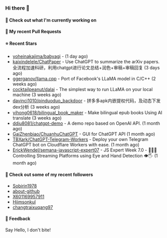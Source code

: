 ### Hi there 👋

#### 👷 Check out what I'm currently working on

#### 🔨 My recent Pull Requests


#### ⭐ Recent Stars

- [yoheinakajima/babyagi](https://github.com/yoheinakajima/babyagi) -  (1 day ago)
- [kaixindelele/ChatPaper](https://github.com/kaixindelele/ChatPaper) - Use ChatGPT to summarize the arXiv papers. 全流程加速科研，利用chatgpt进行论文总结&#43;润色&#43;审稿&#43;审稿回复 (3 days ago)
- [ggerganov/llama.cpp](https://github.com/ggerganov/llama.cpp) - Port of Facebook&#39;s LLaMA model in C/C&#43;&#43; (2 weeks ago)
- [cocktailpeanut/dalai](https://github.com/cocktailpeanut/dalai) - The simplest way to run LLaMA on your local machine (3 weeks ago)
- [davinci1010/pinduoduo_backdoor](https://github.com/davinci1010/pinduoduo_backdoor) - 拼多多apk内嵌提权代码，及动态下发dex分析 (3 weeks ago)
- [yihong0618/bilingual_book_maker](https://github.com/yihong0618/bilingual_book_maker) - Make bilingual epub books Using AI translate (3 weeks ago)
- [ddiu8081/chatgpt-demo](https://github.com/ddiu8081/chatgpt-demo) - A demo repo based on OpenAI API. (1 month ago)
- [GaiZhenbiao/ChuanhuChatGPT](https://github.com/GaiZhenbiao/ChuanhuChatGPT) - GUI for ChatGPT API (1 month ago)
- [TBXark/ChatGPT-Telegram-Workers](https://github.com/TBXark/ChatGPT-Telegram-Workers) - Deploy your own Telegram ChatGPT bot on Cloudflare Workers with ease. (1 month ago)
- [ErickWendel/semana-javascript-expert07](https://github.com/ErickWendel/semana-javascript-expert07) - JS Expert Week 7.0 - 🙅🤏🏻 Controlling Streaming Platforms using Eye and Hand Detection 👁🖐 (1 month ago)

#### 👯 Check out some of my recent followers

- [Sobirin1978](https://github.com/Sobirin1978)
- [about-github](https://github.com/about-github)
- [X601169957911](https://github.com/X601169957911)
- [Hiimsonkul](https://github.com/Hiimsonkul)
- [changtraixuqang97](https://github.com/changtraixuqang97)

#### 💬 Feedback

Say Hello, I don't bite!